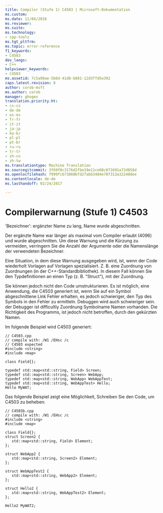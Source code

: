 ```yaml
---
title: Compiler (Stufe 1) C4503 | Microsoft-Dokumentation
ms.custom: 
ms.date: 11/04/2016
ms.reviewer: 
ms.suite: 
ms.technology:
- cpp-tools
ms.tgt_pltfrm: 
ms.topic: error-reference
f1_keywords:
- C4503
dev_langs:
- C++
helpviewer_keywords:
- C4503
ms.assetid: 7c5a98ae-5b6d-41d8-b881-12d3ffd5e392
caps.latest.revision: 8
author: corob-msft
ms.author: corob
manager: ghogen
translation.priority.ht:
- cs-cz
- de-de
- es-es
- fr-fr
- it-it
- ja-jp
- ko-kr
- pl-pl
- pt-br
- ru-ru
- tr-tr
- zh-cn
- zh-tw
ms.translationtype: Machine Translation
ms.sourcegitcommit: 3f69f0c3176d2fbe19e11ce08c071691a72d858d
ms.openlocfilehash: f999fcb73860bfd2fabb3484e78f313a32240dee
ms.contentlocale: de-de
ms.lasthandoff: 02/24/2017

---
```

# <a name="compiler-warning-level-1-c4503"></a>Compilerwarnung (Stufe 1) C4503
'Bezeichner': ergänzter Name zu lang, Name wurde abgeschnitten.  
  
 Der ergänzte Name war länger als maximal vom Compiler erlaubt (4096) und wurde abgeschnitten. Um diese Warnung und die Kürzung zu vermeiden, verringern Sie die Anzahl der Argumente oder die Namenslänge der verwendeten Bezeichner.  
  
 Eine Situation, in dem diese Warnung ausgegeben wird, ist, wenn der Code wiederholt Vorlagen auf Vorlagen spezialisiert.  Z. B. eine Zuordnung von Zuordnungen (in der C++-Standardbibliothek).  In diesem Fall können Sie den Typdefinitionen an einen Typ (z. B. "Struct"), mit der Zuordnung.  
  
 Sie können jedoch nicht den Code umstrukturieren.  Es ist möglich, eine Anwendung, die C4503 generiert ist, wenn Sie auf ein Symbol abgeschnittene Link Fehler erhalten, es jedoch schwieriger, den Typ des Symbols in den Fehler zu ermitteln.  Debuggen wird auch schwieriger sein. der Debugger ist difficultly Zuordnung Symbolname Namen vorhanden.  Die Richtigkeit des Programms, ist jedoch nicht betroffen, durch den gekürzten Namen.  
  
 Im folgende Beispiel wird C4503 generiert:  
  
```  
// C4503.cpp  
// compile with: /W1 /EHsc /c  
// C4503 expected  
#include <string>  
#include <map>  
  
class Field{};  
  
typedef std::map<std::string, Field> Screen;  
typedef std::map<std::string, Screen> WebApp;  
typedef std::map<std::string, WebApp> WebAppTest;  
typedef std::map<std::string, WebAppTest> Hello;  
Hello MyWAT;  
```  
  
 Das folgende Beispiel zeigt eine Möglichkeit, Schreiben Sie den Code, um C4503 zu beheben:  
  
```  
// C4503b.cpp  
// compile with: /W1 /EHsc /c  
#include <string>  
#include <map>  
  
class Field{};  
struct Screen2 {  
   std::map<std::string, Field> Element;  
};  
  
struct WebApp2 {  
   std::map<std::string, Screen2> Element;  
};  
  
struct WebAppTest2 {  
   std::map<std::string, WebApp2> Element;  
};  
  
struct Hello2 {  
   std::map<std::string, WebAppTest2> Element;  
};  
  
Hello2 MyWAT2;  
```
